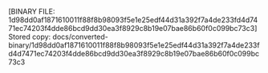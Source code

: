 [BINARY FILE: 1d98dd0af1871610011f88f8b98093f5e1e25edf44d31a392f7a4de233fd4d7471ec74203f4dde86bcd9dd30ea3f8929c8b19e07bae86b60f0c099bc73c3]
Stored copy: docs/converted-binary/1d98dd0af1871610011f88f8b98093f5e1e25edf44d31a392f7a4de233fd4d7471ec74203f4dde86bcd9dd30ea3f8929c8b19e07bae86b60f0c099bc73c3
